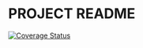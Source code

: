 # PROJECT README


[![Coverage Status](https://coveralls.io/repos/github/sisoe24/GitActions/badge.svg?branch=main)](https://coveralls.io/github/sisoe24/GitActions?branch=main)